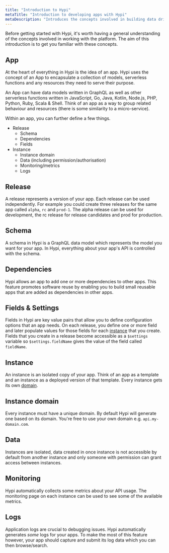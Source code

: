 ```yaml
---
title: "Introduction to Hypi"
metaTitle: "Introduction to developing apps with Hypi"
metaDescription: "Introduces the concepts involved in building data driven apps on the Hypi platform"
---
```


Before getting started with Hypi, it's worth having a general understanding of the concepts involved in working with the platform.
The aim of this introduction is to get you familiar with these concepts.

## App
At the heart of everything in Hypi is the idea of an app.
Hypi uses the concept of an App to encapsulate a collection of models, serverless functions and any resources they need to serve their purpose. 

An App can have data models written in GraphQL as well as other serverless functions written in JavaScript, Go, Java, Kotlin, Node.js, PHP, Python, Ruby, Scala & Shell.
Think of an app as a way to group related behaviour and resources (there is some similarity to a micro-service).

Within an app, you can further define a few things.
* Release
  * Schema
  * Dependencies
  * Fields
* Instance
  * Instance domain
  * Data (including permission/authorisation)
  * Monitoring/metrics
  * Logs

## Release

A release represents a version of your app. Each release can be used independently.
For example you could create three releases for the same app called `alpha`, `rc` and `prod-1`.
The alpha release can be used for development, the rc release for release candidates and prod for production.

## Schema
A schema in Hypi is a GraphQL data model which represents the model you want for your app.
In Hypi, everything about your app's API is controlled with the schema.

## Dependencies
Hypi allows an app to add one or more dependencies to other apps.
This feature promotes software reuse by enabling you to build small reusable apps that are added as dependencies in other apps.

## Fields & Settings
Fields in Hypi are key value pairs that allow you to define configuration options that an app needs.
On each release, you define one or more field and later populate values for those fields for each [instance](#instance) that you create.
Fields that you create in a release become accessible as a `$settings` variable so `$settings.fieldName` gives the value of the field called `fieldName`.

## Instance
An instance is an isolated copy of your app.
Think of an app as a template and an instance as a deployed version of that template.
Every instance gets its own [domain](#instance-domain).

## Instance domain
Every instance must have a unique domain. By default Hypi will generate one based on its domain. You're free to use your own domain e.g. `api.my-domain.com`.

## Data
Instances are isolated, data created in once instance is not accessible by default from another instance and only someone with permission can grant access between instances.
## Monitoring
Hypi automatically collects some metrics about your API usage. The monitoring page on each instance can be used to see some of the available metrics.

## Logs
Application logs are crucial to debugging issues. Hypi automatically generates *some* logs for your apps.
To make the most of this feature however, your app should capture and submit its log data which you can then browse/search.
